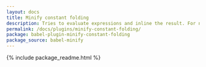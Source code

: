 ```yaml
---
layout: docs
title: Minify constant folding
description: Tries to evaluate expressions and inline the result. For now only deals with numbers and strings
permalink: /docs/plugins/minify-constant-folding/
package: babel-plugin-minify-constant-folding
package_source: babel-minify
---
```


{% include package_readme.html %}
